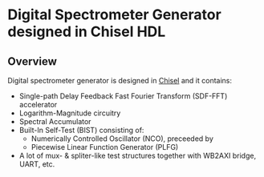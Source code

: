 Digital Spectrometer Generator designed in Chisel HDL
======================================================

## Overview

Digital spectrometer generator is designed in [Chisel](http://www.chisel-lang.org) and it contains:

* Single-path Delay Feedback Fast Fourier Transform (SDF-FFT) accelerator
* Logarithm-Magnitude circuitry
* Spectral Accumulator
* Built-In Self-Test (BIST) consisting of: 
	* Numerically Controlled Oscillator (NCO), preceeded by 
	* Piecewise Linear Function Generator (PLFG) 
* A lot of mux- & spliter-like test structures together with WB2AXI bridge, UART, etc.
